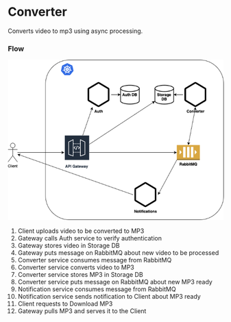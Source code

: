# Converter

Converts video to mp3 using async processing.

### Flow

![Architecture Diagram](converter.drawio.png)

1. Client uploads video to be converted to MP3
2. Gateway calls Auth service to verify authentication
3. Gateway stores video in Storage DB
4. Gateway puts message on RabbitMQ about new video to be processed
5. Converter service consumes message from RabbitMQ
6. Converter service converts video to MP3
7. Converter service stores MP3 in Storage DB
8. Converter service puts message on RabbitMQ about new MP3 ready
9. Notification service consumes message from RabbitMQ
10. Notification service sends notification to Client about MP3 ready
11. Client requests to Download MP3
12. Gateway pulls MP3 and serves it to the Client